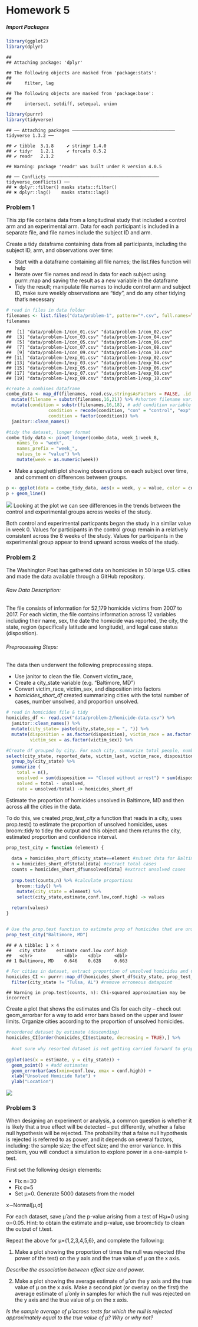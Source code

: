 Homework 5
================

##### Import Packages

``` r
library(ggplot2)
library(dplyr)
```

    ## 
    ## Attaching package: 'dplyr'

    ## The following objects are masked from 'package:stats':
    ## 
    ##     filter, lag

    ## The following objects are masked from 'package:base':
    ## 
    ##     intersect, setdiff, setequal, union

``` r
library(purrr)
library(tidyverse)
```

    ## ── Attaching packages ─────────────────────────────────────── tidyverse 1.3.2 ──

    ## ✔ tibble  3.1.8     ✔ stringr 1.4.0
    ## ✔ tidyr   1.2.1     ✔ forcats 0.5.2
    ## ✔ readr   2.1.2

    ## Warning: package 'readr' was built under R version 4.0.5

    ## ── Conflicts ────────────────────────────────────────── tidyverse_conflicts() ──
    ## ✖ dplyr::filter() masks stats::filter()
    ## ✖ dplyr::lag()    masks stats::lag()

### Problem 1

This zip file contains data from a longitudinal study that included a
control arm and an experimental arm. Data for each participant is
included in a separate file, and file names include the subject ID and
arm.

Create a tidy dataframe containing data from all participants, including
the subject ID, arm, and observations over time:

-   Start with a dataframe containing all file names; the list.files
    function will help
-   Iterate over file names and read in data for each subject using
    purrr::map and saving the result as a new variable in the dataframe
-   Tidy the result; manipulate file names to include control arm and
    subject ID, make sure weekly observations are “tidy”, and do any
    other tidying that’s necessary

``` r
# read in files in data folder
filenames <- list.files("data/problem-1", pattern="*.csv", full.names=TRUE)
filenames
```

    ##  [1] "data/problem-1/con_01.csv" "data/problem-1/con_02.csv"
    ##  [3] "data/problem-1/con_03.csv" "data/problem-1/con_04.csv"
    ##  [5] "data/problem-1/con_05.csv" "data/problem-1/con_06.csv"
    ##  [7] "data/problem-1/con_07.csv" "data/problem-1/con_08.csv"
    ##  [9] "data/problem-1/con_09.csv" "data/problem-1/con_10.csv"
    ## [11] "data/problem-1/exp_01.csv" "data/problem-1/exp_02.csv"
    ## [13] "data/problem-1/exp_03.csv" "data/problem-1/exp_04.csv"
    ## [15] "data/problem-1/exp_05.csv" "data/problem-1/exp_06.csv"
    ## [17] "data/problem-1/exp_07.csv" "data/problem-1/exp_08.csv"
    ## [19] "data/problem-1/exp_09.csv" "data/problem-1/exp_10.csv"

``` r
#create a combines dataframe
combo_data <- map_df(filenames, read.csv,stringsAsFactors = FALSE, .id = 'filename') %>%
  mutate(filename = substr(filenames,16,21)) %>% #shorten filename variable
  mutate(condition = substr(filenames,16,18), # add condition variable
                condition = recode(condition, "con" = "control", "exp" = "experimental"),
                condition = factor(condition)) %>%
  janitor::clean_names()

#tidy the dataset, longer format
combo_tidy_data <- pivot_longer(combo_data, week_1:week_8, 
    names_to = "week", 
    names_prefix = "week_",
    values_to = "value") %>%
    mutate(week = as.numeric(week))
```

-   Make a spaghetti plot showing observations on each subject over
    time, and comment on differences between groups.

``` r
p <- ggplot(data = combo_tidy_data, aes(x = week, y = value, color = condition, group = filename))
p + geom_line()
```

![](p8105_hw5_files/figure-gfm/unnamed-chunk-3-1.png)<!-- --> Looking at
the plot we can see differences in the trends between the control and
experimental groups across weeks of the study.

Both control and experimental particpants began the study in a similar
value in week 0. Values for participants in the control group remain in
a relatively consistent across the 8 weeks of the study. Values for
participants in the experimental group appear to trend upward across
weeks of the study.

### Problem 2

The Washington Post has gathered data on homicides in 50 large U.S.
cities and made the data available through a GitHub repository.

###### Raw Data Description:

The file consists of information for 52,179 homicide victims from 2007
to 2017. For each victim, the file contains information across 12
variables including their name, sex, the date the homicide was reported,
the city, the state, region (specifically latitude and longitude), and
legal case status (disposition).

###### Preprocessing Steps:

The data then underwent the following preprocessing steps.

-   Use janitor to clean the file. Convert victim\_race,
-   Create a city\_state variable (e.g. “Baltimore, MD”)
-   Convert victim\_race, victim\_sex, and disposition into factors
-   *homicides\_short\_df* created summarizing cities with the total
    number of cases, number unsolved, and proportion unsolved.

``` r
# read in homicides file & tidy
homicides_df <- read.csv("data/problem-2/homicide-data.csv") %>%
  janitor::clean_names() %>%
  mutate(city_state= paste(city,state,sep = ", ")) %>%
  mutate(disposition = as.factor(disposition), victim_race = as.factor(victim_race),
         victim_sex = as.factor(victim_sex)) %>%

#Create df grouped by city. For each city, summarize total people, number of unsolved cases, and proportion unsolved.
select(city_state, reported_date, victim_last, victim_race, disposition) %>% 
  group_by(city_state) %>%
  summarize (
    total = n(),
    unsolved = sum(disposition == "Closed without arrest") + sum(disposition == "Open/No arrest"),
    solved = total - unsolved,
    rate = unsolved/total) -> homicides_short_df
```

Estimate the proportion of homicides unsolved in Baltimore, MD and then
across all the cities in the data.

To do this, we created *prop\_test\_city* a function that reads in a
city, uses prop.test() to estimate the proportion of unsolved homicides,
uses broom::tidy to tidey the output and this object and them returns
the city, estimated proportion and confidence interval.

``` r
prop_test_city = function (element) {
  
  data = homicides_short_df$city_state==element #subset data for Baltimore, MD
  n = homicides_short_df$total[data] #extract total cases
  counts = homicides_short_df$unsolved[data] #extract unsolved cases
  
  prop.test(counts,n) %>% #calculate proportions
    broom::tidy() %>% 
    mutate(city_state = element) %>%
    select(city_state,estimate,conf.low,conf.high) -> values
  
  return(values)
}


# Use the prop.test function to estimate prop of homicides that are unsolved in Batlimore, MD
prop_test_city("Baltimore, MD")
```

    ## # A tibble: 1 × 4
    ##   city_state    estimate conf.low conf.high
    ##   <chr>            <dbl>    <dbl>     <dbl>
    ## 1 Baltimore, MD    0.646    0.628     0.663

``` r
# For cities in dataset, extract proportion of unsolved homicides and CI
homicides_CI <- purrr::map_df(homicides_short_df$city_state, prop_test_city) %>% 
  filter(city_state != "Tulsa, AL") #remove erroneous datapoint
```

    ## Warning in prop.test(counts, n): Chi-squared approximation may be incorrect

Create a plot that shows the estimates and CIs for each city – check out
geom\_errorbar for a way to add error bars based on the upper and lower
limits. Organize cities according to the proportion of unsolved
homicides.

``` r
#reordered dataset by estimate (descending)
homicides_CI[order(homicides_CI$estimate, decreasing = TRUE),] %>% 
  
  #not sure why resorted dataset is not getting carried forward to graph
  
ggplot(aes(x = estimate, y = city_state)) + 
  geom_point() + #add estimates
  geom_errorbar(aes(xmin=conf.low, xmax = conf.high)) +
  xlab("Unsolved Homicide Rate") +
  ylab("Location")
```

![](p8105_hw5_files/figure-gfm/unnamed-chunk-6-1.png)<!-- -->

### Problem 3

When designing an experiment or analysis, a common question is whether
it is likely that a true effect will be detected – put differently,
whether a false null hypothesis will be rejected. The probability that a
false null hypothesis is rejected is referred to as power, and it
depends on several factors, including: the sample size; the effect size;
and the error variance. In this problem, you will conduct a simulation
to explore power in a one-sample t-test.

First set the following design elements:

-   Fix n=30
-   Fix σ=5
-   Set μ=0. Generate 5000 datasets from the model

x∼Normal\[μ,σ\]

For each dataset, save μ̂ and the p-value arising from a test of H:μ=0
using α=0.05. Hint: to obtain the estimate and p-value, use broom::tidy
to clean the output of t.test.

Repeat the above for μ={1,2,3,4,5,6}, and complete the following:

1.  Make a plot showing the proportion of times the null was rejected
    (the power of the test) on the y axis and the true value of μ on the
    x axis.

*Describe the association between effect size and power.*

2.  Make a plot showing the average estimate of μ̂ on the y axis and the
    true value of μ on the x axis. Make a second plot (or overlay on the
    first) the average estimate of μ̂ only in samples for which the null
    was rejected on the y axis and the true value of μ on the x axis.

*Is the sample average of μ̂ across tests for which the null is rejected
approximately equal to the true value of μ? Why or why not?*
